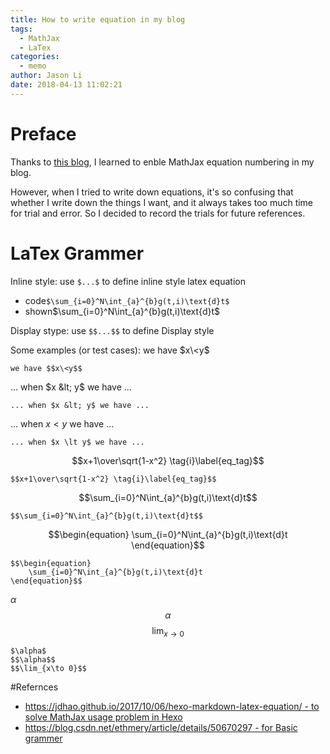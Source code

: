 ```yaml
---
title: How to write equation in my blog
tags:
  - MathJax
  - LaTex
categories:
  - memo
author: Jason Li
date: 2018-04-13 11:02:21
---
```



# Preface

Thanks to [this blog](https://jdhao.github.io/2018/01/25/hexo-mathjax-equation-number/), I learned to enble MathJax equation numbering in my blog.

However, when I tried to write down equations, it's so confusing that whether I write down the things I want, and it always takes too much time for trial and error. So I decided to record the trials for future references.

<!--more-->

# LaTex Grammer

Inline style: use `$...$` to define inline style latex equation

- code`$\sum_{i=0}^N\int_{a}^{b}g(t,i)\text{d}t$`
- shown$\sum_{i=0}^N\int_{a}^{b}g(t,i)\text{d}t$


Display stype: use `$$...$$` to define Display style

Some examples (or test cases):
we have $x\<y$
```
we have $$x\<y$$
```

... when $x &lt; y$ we have ...
```
... when $x &lt; y$ we have ...
```

... when $x \lt y$ we have ...
```
... when $x \lt y$ we have ...
```

$$x+1\over\sqrt{1-x^2} \tag{i}\label{eq_tag}$$

```
$$x+1\over\sqrt{1-x^2} \tag{i}\label{eq_tag}$$
```

$$\sum_{i=0}^N\int_{a}^{b}g(t,i)\text{d}t$$

```
$$\sum_{i=0}^N\int_{a}^{b}g(t,i)\text{d}t$$
```

$$\begin{equation}
    \sum_{i=0}^N\int_{a}^{b}g(t,i)\text{d}t
\end{equation}$$

```
$$\begin{equation}
    \sum_{i=0}^N\int_{a}^{b}g(t,i)\text{d}t
\end{equation}$$
```

$\alpha$
$$\alpha$$
$$\lim_{x\to 0}$$

```
$\alpha$
$$\alpha$$
$$\lim_{x\to 0}$$
```


#Refernces

- [https://jdhao.github.io/2017/10/06/hexo-markdown-latex-equation/ - to solve MathJax usage problem in Hexo](https://jdhao.github.io/2017/10/06/hexo-markdown-latex-equation/)
- [https://blog.csdn.net/ethmery/article/details/50670297 - for Basic grammer](https://blog.csdn.net/ethmery/article/details/50670297)

